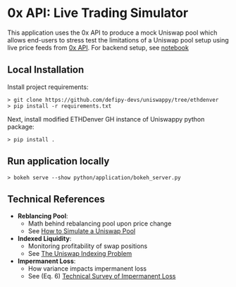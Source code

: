 # 0x API: Live Trading Simulator
This application uses the 0x API to produce a mock Uniswap pool which allows end-users to stress test
the limitations of a Uniswap pool setup using live price feeds from [0x API](https://0x.org). For backend setup, see [notebook](https://github.com/defipy-devs/uniswappy/blob/ethdenver/notebooks/research/ethdenver_simulator.ipynb) 

## Local Installation 

Install project requirements:
```
> git clone https://github.com/defipy-devs/uniswappy/tree/ethdenver
> pip install -r requirements.txt

```

Next, install modified ETHDenver GH instance of Uniswappy python package: 
```
> pip install .
```

## Run application locally  

```
> bokeh serve --show python/application/bokeh_server.py
```

## Technical References 
 * **Reblancing Pool**: 
     * Math behind rebalancing pool upon price change
     * See [How to Simulate a Uniswap Pool](https://medium.com/@icmoore/simulating-a-liquidity-pool-for-decentralized-finance-6f357ec8564b)
  * **Indexed Liquidity**: 
      * Monitoring profitability of swap positions
      * See [The Uniswap Indexing Problem](https://medium.com/datadriveninvestor/the-uniswap-indexing-problem-8078b8b110fc)
   * **Impermanent Loss**: 
       * How variance impacts impermanent loss
       * See (Eq. 6) [Technical Survey of Impermanent Loss](https://github.com/icmoore/impermanent_loss/blob/main/article.pdf)
 
 
